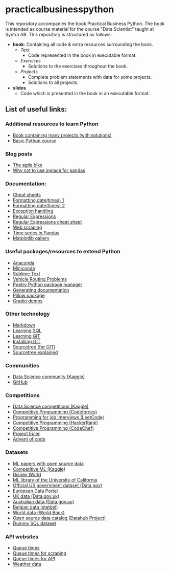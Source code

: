 # practicalbusinesspython

This repository accompanies the book Practical Business Python. The book is intended as course material for the course "Data Scientist" taught at Syntra AB. This repository is structured as follows:

- **book**: Containing all code & extra resources surrounding the book.
  - *Text*
    - Code represented in the book in executable format.
  - *Exercises*
    - Solutions to the exercises throughout the book.
  - *Projects*
    - Complete problem statements with data for some projects.
    - Solutions to all projects.
- **slides**
  - Code which is presented in the book in an executable format.

## List of useful links:

### Additional resources to learn Python
- [Book containing many projects (with solutions)](https://inventwithpython.com/bigbookpython/)
- [Basic Python course](https://www.udemy.com/course/100-days-of-code/?utm_source=adwords&utm_medium=udemyads&utm_campaign=Python_v.PROF_la.EN_cc.ROWMTA-B_ti.7380&utm_content=deal4584&utm_term=_._ag_80869582031_._ad_533999956687_._kw__._de_c_._dm__._pl__._ti_dsa-774930046209_._li_1001028_._pd__._&matchtype=&gclid=Cj0KCQjwtJKqBhCaARIsAN_yS_k_8Z9Anw2VF_1JqJ9hKMpg11WLTA5-_ZqM-_4ADdl7R2rwjYnpeScaAuZDEALw_wcB)
  
### Blog posts
- [The agile bike](https://m.dotdev.co/the-agile-bicycle-829a83b18e7)
- [Why not to use inplace for pandas](https://towardsdatascience.com/why-you-should-probably-never-use-pandas-inplace-true-9f9f211849e4)

### Documentation:
- [Cheat sheets](https://www.pythoncheatsheet.org/)
- [Formatting date(times) 1](https://www.programiz.com/python-programming/datetime/strftime)
- [Formatting date(times) 2](https://docs.python.org/3/library/datetime.html#strftime-and-strptime-behavior)
- [Exception handling](https://docs.python.org/3/library/exceptions.html)
- [Regular Expressions](https://docs.python.org/3/library/re.html)
- [Regular Expressions cheat sheet](https://www.dataquest.io/blog/regex-cheatsheet/)
- [Web scraping](https://realpython.com/beautiful-soup-web-scraper-python)
- [Time series in Pandas](https://www.dataquest.io/blog/tutorial-time-series-analysis-with-pandas/)
- [Matplotlib gallery](https://matplotlib.org/stable/gallery/index.html)

### Useful packages/resources to extend Python
- [Anaconda](https://www.anaconda.com/download)
- [Miniconda](https://docs.conda.io/en/latest/miniconda.html)
- [Sublime Text](https://www.sublimetext.com/3)
- [Vehicle Routing Problems](https://github.com/PyVRP/PyVRP)
- [Poetry Python package manager](https://python-poetry.org/)
- [Generating documentation](https://www.sphinx-doc.org/en/master/)
- [Pillow package](https://pillow.readthedocs.io/en/latest/reference/Image.html)
- [Gradio demos](https://www.gradio.app/demos)

### Other technology
- [Markdown](https://www.markdownguide.org/)
- [Learning SQL](https://www.youtube.com/watch?v=7S_tz1z_5bA)
- [Learning GIT](https://git-scm.com/book/en/v2)
- [Installing GIT](https://git-scm.com/downloads)
- [Sourcetree (for GIT)](https://www.sourcetreeapp.com)
- [Sourcetree explained](https://support.atlassian.com/bitbucket-cloud/docs/tutorial-learn-bitbucket-with-sourcetree/)

### Communities
- [Data Science community (Kaggle)](https://www.kaggle.com/)
- [GitHub](https://github.com)

### Competitions
- [Data Science competitions (Kaggle)](https://www.kaggle.com/)
- [Competitive Programming (Codeforces)](https://codeforces.com/)
- [Programming for job interviews (LeetCode)](https://leetcode.com/)
- [Competitive Programming (HackerRank)](https://www.hackerrank.com/)
- [Competitive Programming (CodeChef)](https://www.codechef.com/)
- [Project Euler](https://projecteuler.net/)
- [Advent of code](https://adventofcode.com/)

### Datasets
- [ML papers with open source data](https://paperswithcode.com/)
- [Competitive ML (Kaggle)](https://www.kaggle.com/datasets)
- [Disney World](https://touringplans.com/)
- [ML library of the University of California](https://archive.ics.uci.edu/)
- [Official US government dataset (Data.gov)](https://Data.gov)
- [European Data Portal](https://data.europa.eu/en)
- [UK data (Data.gov.uk)](https://Data.gov.uk)
- [Australian data (Data.gov.au)](https://data.gov.au)
- [Belgian data (statbel)](https://statbel.fgov.be/nl/open-data)
- [World data (World Bank)](https://data.worldbank.org/)
- [Open source data catalog (Datahub Project)](https://datahubproject.io/)
- [Dummy SQL dataset](https://www.sqlitetutorial.net/sqlite-sample-database/)

### API websites
- [Queue times](https://queue-times.com/nl)
- [Queue times for scraping](https://queue-times.com/nl/parks/57/queue_times)
- [Queue times for API](https://queue-times.com/nl/pages/api)
- [Weather data](https://openweathermap.org/)
